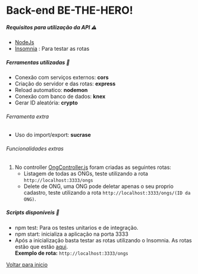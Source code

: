 # Back-end BE-THE-HERO!

##### Requisitos para utilização da API :warning:

- [NodeJs](https://nodejs.org/en/download/)
- [Insomnia](https://insomnia.rest/) : Para testar as rotas


##### Ferramentas utilizadas :wrench:

- Conexão com serviços externos: **cors**
- Criação do servidor e das rotas: **express**
- Reload automatico: **nodemon**
- Conexão com banco de dados: **knex**
- Gerar ID aleatória: **crypto**

###### Ferramenta extra

- Uso do import/export: **sucrase**

###### Funcionalidades extras

1. No controller [OngController.js](https://github.com/saleszera/Omnistack-11/blob/master/aulas/backend/src/controllers/OngController.js) foram criadas as seguintes rotas:
    - Listagem de todas as ONGs, teste utilizando a rota ```http://localhost:3333/ongs```
    - Delete de ONG, uma ONG pode deletar apenas o seu proprio cadastro, teste utilizando a rota ```http://localhost:3333/ongs/(ID da ONG)```.


##### Scripts disponíveis :scroll:

- npm test: Para os testes unitarios e de integração.
- npm start: inicializa a aplicação na porta 3333
- Após a inicialização basta testar as rotas utilizando o Insomnia. As rotas estão que estão [aqui](https://github.com/saleszera/Omnistack-11/blob/master/aulas/backend/src/routes.js).<br>**Exemplo de rota:** ```http://localhost:3333/ongs```

[Voltar para inicio](https://github.com/saleszera/Omnistack-11)
